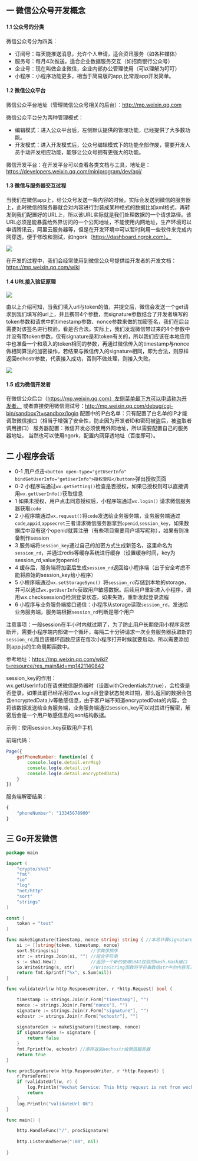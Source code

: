 ## 一 微信公众号开发概念

#### 1.1 公众号的分类

微信公众号分为四类：
- 订阅号：每天能推送消息，允许个人申请，适合资讯服务（如各种媒体）
- 服务号：每月4次推送，适合企业数据服务交互（如招商银行公众号）
- 企业号：现在叫做企业微信，企业内部办公管理使用（可以理解为叮叮）
- 小程序：小程序功能更多，相当于简易版的app,比常规app开发简单。

#### 1.2 微信公众平台

微信公众平台地址（管理微信公众号相关的后台）：http://mp.weixin.qq.com   

微信公众平台分为两种管理模式：
- 编辑模式：进入公众平台后，左侧默认提供的管理功能，已经提供了大多数功能。
- 开发模式：进入开发模式后，公众号编辑模式下的功能全部作废，需要开发人员手动开发相应功能，能够让公众号拥有更强大的功能。

微信开发平台：在开发平台可以查看各类文档与工具，地址是：https://developers.weixin.qq.com/miniprogram/dev/api/   

#### 1.3 微信与服务器交互过程

当我们在微信app上，给公众号发送一条内容的时候，实际会发送到微信的服务器上，此时微信的服务器就会对内容进行封装成某种格式的数据比如xml格式，再转发到我们配置好的URL上，所以该URL实际就是我们处理数据的一个请求路径。该URL必须是能暴露给外界访问的一个公网地址，不能使用内网地址，生产环境可以申请腾讯云，阿里云服务器等，但是在开发环境中可以暂时利用一些软件来完成内网穿透，便于修改和测试，如ngork（https://dashboard.ngrok.com）。

![](../images/go/wx-01.png)  

在开发的过程中，我们会经常使用到微信公众号提供给开发者的开发文档：https://mp.weixin.qq.com/wiki

#### 1.4 URL接入验证原理

![](../images/go/wx-02.png)  

由以上介绍可知，当我们填入url与token的值，并提交后，微信会发送一个get请求到我们填写的url上，并且携带4个参数，而signature参数结合了开发者填写的token参数和请求中的timestamp参数、nonce参数来做的加密签名，我们在后台需要对该签名进行校验，看是否合法。实际上，我们发现微信带过来的4个参数中并没有带token参数，仅有signature是和token有关的，所以我们应该在本地应用中也准备一个和填入的token相同的参数，再通过微信传入的timestamp与nonce做相同算法的加密操作，若结果与微信传入的signature相同，即为合法，则原样返回echostr参数，代表接入成功，否则不做处理，则接入失败。  

![](../images/go/wx-03.png)

#### 1.5 成为微信开发者

在微信公众后台（https://mp.weixin.qq.com）左侧菜单最下方可以申请称为开发者，
或者直接使用微信测试号：http://mp.weixin.qq.com/debug/cgi-bin/sandbox?t=sandbox/login
配置中的IP白名单：只有配置了白名单的IP才能调取微信接口（相当于增强了安全性，防止因为开发者ID和密码被盗后，被盗取者调用接口）
服务器配置：微信开发必须使用外网地址，所以需要配置自己的服务器地址，
当然也可以使用ngork，配置内网穿透地址（百度即可）。

## 二 小程序会话

- 0-1 用户点击`<button open-type="getUserInfo" bindGetUserInfo="getUserInfo">授权登陆</button>`弹出授权页面
- 0-2 小程序端通过`wx.getSetting()`检查是否授权，如果已授权则可以直接调用`wx.getUserInfo()`获取信息
- 1 如果未授权，用户点击同意授权后，小程序端通过`wx.login()` 请求微信服务器获取`code`
- 2 小程序端通过`wx.request()`将`code`发送给业务服务端，业务服务端通过`code`,`appid`,`appsecret`三者请求微信服务器拿到`openid`,`session_key`，如果数据库中没有这个openid就算注册（有些项目需要用户填写昵称），如果有则准备制作session
- 3 服务端将`session_key`通过自己的加密方式生成新签名，这里命名为`session_rd`，并通过redis等缓存系统进行缓存（设置缓存时间，key为session_rd,value为openid）
- 4 缓存后，服务端将加密后生成`session_rd`返回给小程序端（出于安全考虑不能将原始的session_key给小程序）
- 5 小程序端通过`wx.setStorageSync() `将`session_rd`存储到本地的storage，并可以通过`wx.getUserInfo`获取用户敏感数据。后续用户重新进入小程序，调用wx.checksession()检测登录状态，如果失效，重新发起登录流程
- 6 小程序与业务服务端接口通信：小程序从storage读取`session_rd`，发送给业务服务端，服务端根据`session_rd`判断是哪个用户

注意事项：一般session在半小时内就过期了，为了防止用户长期使用小程序突然断开，需要小程序端内部做一个循环，每隔二十分钟请求一次业务服务器获取新的`session_rd`,而且该循环函数应该在每次小程序打开时候就要启动，所以需要添加到app.js的生命周期函数中。

参考地址：https://mp.weixin.qq.com/wiki?t=resource/res_main&id=mp1421140842


session_key的作用：  
wx.getUserInfo()在请求微信服务器时（设置withCredentials为true），会检查是否登录，如果此前已经吊用过wx.login且登录状态尚未过期，那么返回的数据会包含encryptedData,iv等敏感信息，由于客户端不知道encryptedData的内容，会将该数据发送给业务服务端，业务服务端通过session_key可以对其进行解密，解密后会是一个用户敏感信息的json结构数据。  

示例：使用session_key获取用户手机  

前端代码：
```js
Page({
    getPhoneNumber: function(e) {
        console.log(e.detail.errMsg)
        console.log(e.detail.iv)
        console.log(e.detail.encryptedData)
    }
})
```
服务端解密结果：
```js
{
    "phoneNumber": "13345678900"
}
```

## 三 Go开发微信

```go
package main

import (
    "crypto/sha1"
    "fmt"
    "io"
    "log"
    "net/http"
    "sort"
    "strings"
)

const (
    token = "test" 
)

func makeSignature(timestamp, nonce string) string { //本地计算signature
    si := []string{token, timestamp, nonce}
    sort.Strings(si)            //字典序排序
    str := strings.Join(si, "") //组合字符串
    s := sha1.New()             //返回一个新的使用SHA1校验的hash.Hash接口
    io.WriteString(s, str)      //WriteString函数将字符串数组str中的内容写入到s中
    return fmt.Sprintf("%x", s.Sum(nil))
}

func validateUrl(w http.ResponseWriter, r *http.Request) bool {

    timestamp := strings.Join(r.Form["timestamp"], "")
    nonce := strings.Join(r.Form["nonce"], "")
    signature := strings.Join(r.Form["signature"], "")
	echostr := strings.Join(r.Form["echostr"], "")
	
    signatureGen := makeSignature(timestamp, nonce)
    if signatureGen != signature {
        return false
    }
    fmt.Fprintf(w, echostr) //原样返回eechostr给微信服务器
    return true
}

func procSignature(w http.ResponseWriter, r *http.Request) {
    r.ParseForm()
    if !validateUrl(w, r) {
        log.Println("Wechat Service: This http request is not from wechat platform")
        return
    }
    log.Println("validateUrl Ok")
}

func main() {

	http.HandleFunc("/", procSignature)
	
	http.ListenAndServe(":80", nil)
	
}
```